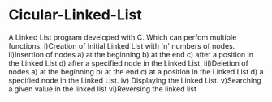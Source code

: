# Cicular-Linked-List

A Linked List program developed with C. 
Which can perfom multiple functions. 
i)Creation of Initial Linked List with 'n' numbers of nodes. 
ii)Insertion of nodes a) at the beginning b) at the end c) after a position in the Linked List d) after a specified node in the Linked List. 
iii)Deletion of nodes a) at the beginning b) at the end c) at a position in the Linked List d) a specified node in the Linked List. 
iv) Displaying the Linked List.
v)Searching a given value in the linked list
vi)Reversing the linked list

